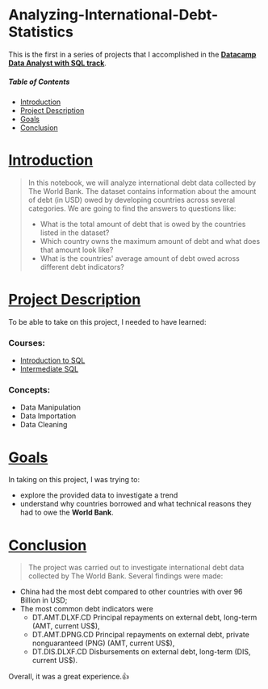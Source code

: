 # Analyzing-International-Debt-Statistics
This is the first in a series of projects that I accomplished in the 
**[Datacamp Data Analyst with SQL track](https://www.datacamp.com/tracks/data-analyst-in-sql)**.

##### Table of Contents  
- [Introduction](#Introduction)
  <a name="Introduction"/>  
- [Project Description](#ProjectDescription)
  <a name="ProjectDescription"/>
- [Goals](#Goals)
  <a name="Goals"/>
- [Conclusion](#Conclusion)
  <a name="Conclusion"/> 


# [Introduction](#Introduction)
> In this notebook, we will analyze international debt data collected by The World Bank. The dataset contains information about the amount of debt (in USD) owed by developing countries across several categories. We are going to find the answers to questions like:
> - What is the total amount of debt that is owed by the countries listed in the dataset?
> - Which country owns the maximum amount of debt and what does that amount look like?
> - What is the countries' average amount of debt owed across different debt indicators?

# [Project Description](#ProjectDescription)
To be able to take on this project, I needed to have learned:

### Courses:
- [Introduction to SQL](https://www.datacamp.com/courses/introduction-to-sql)
- [Intermediate SQL](https://app.datacamp.com/learn/courses/intermediate-sql)

### Concepts:
- Data Manipulation
- Data Importation
- Data Cleaning

# [Goals](#Goals)
In taking on this project, I was trying to:
- explore the provided data to investigate a trend
- understand why countries borrowed and what technical reasons they had to owe the **World Bank**.


# [Conclusion](#Conclusion)
> The project was carried out to investigate international debt data collected by The World Bank. Several findings were made:
- China had the most debt compared to other countries with over 96 Billion in USD;
- The most common debt indicators were
     - DT.AMT.DLXF.CD	Principal repayments on external debt, long-term (AMT, current US$),
     - DT.AMT.DPNG.CD	Principal repayments on external debt, private nonguaranteed (PNG) (AMT, current US$),
     - DT.DIS.DLXF.CD	Disbursements on external debt, long-term (DIS, current US$).

Overall, it was a great experience.:+1:
